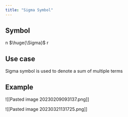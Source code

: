 ```yaml
---
title: "Sigma Symbol"
---
```

## Symbol
n
$\huge{\Sigma}$ 
r

## Use case

Sigma symbol is used to denote a sum of multiple terms 

## Example
![[Pasted image 20230209093137.png]]

![[Pasted image 20230321131725.png]]